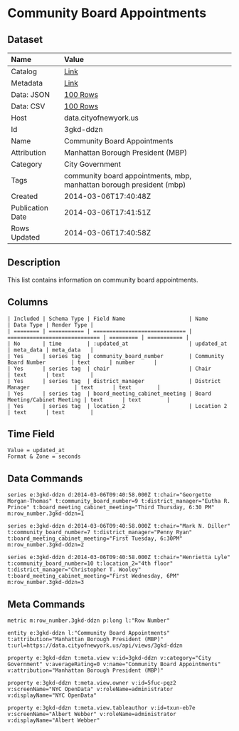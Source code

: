 # Community Board Appointments

## Dataset

| Name | Value |
| :--- | :---- |
| Catalog | [Link](https://catalog.data.gov/dataset/community-board-appointments-699cb) |
| Metadata | [Link](https://data.cityofnewyork.us/api/views/3gkd-ddzn) |
| Data: JSON | [100 Rows](https://data.cityofnewyork.us/api/views/3gkd-ddzn/rows.json?max_rows=100) |
| Data: CSV | [100 Rows](https://data.cityofnewyork.us/api/views/3gkd-ddzn/rows.csv?max_rows=100) |
| Host | data.cityofnewyork.us |
| Id | 3gkd-ddzn |
| Name | Community Board Appointments |
| Attribution | Manhattan Borough President (MBP) |
| Category | City Government |
| Tags | community board appointments, mbp, manhattan borough president (mbp) |
| Created | 2014-03-06T17:40:48Z |
| Publication Date | 2014-03-06T17:41:51Z |
| Rows Updated | 2014-03-06T17:40:58Z |

## Description

This list contains information on community board appointments.

## Columns

```ls
| Included | Schema Type | Field Name                    | Name                          | Data Type | Render Type |
| ======== | =========== | ============================= | ============================= | ========= | =========== |
| No       | time        | :updated_at                   | updated_at                    | meta_data | meta_data   |
| Yes      | series tag  | community_board_number        | Community Board Number        | text      | number      |
| Yes      | series tag  | chair                         | Chair                         | text      | text        |
| Yes      | series tag  | district_manager              | District Manager              | text      | text        |
| Yes      | series tag  | board_meeting_cabinet_meeting | Board Meeting/Cabinet Meeting | text      | text        |
| Yes      | series tag  | location_2                    | Location 2                    | text      | text        |
```

## Time Field

```ls
Value = updated_at
Format & Zone = seconds
```

## Data Commands

```ls
series e:3gkd-ddzn d:2014-03-06T09:40:58.000Z t:chair="Georgette Morgan-Thomas" t:community_board_number=9 t:district_manager="Eutha R. Prince" t:board_meeting_cabinet_meeting="Third Thursday, 6:30 PM" m:row_number.3gkd-ddzn=1

series e:3gkd-ddzn d:2014-03-06T09:40:58.000Z t:chair="Mark N. Diller" t:community_board_number=7 t:district_manager="Penny Ryan" t:board_meeting_cabinet_meeting="First Tuesday, 6:30PM" m:row_number.3gkd-ddzn=2

series e:3gkd-ddzn d:2014-03-06T09:40:58.000Z t:chair="Henrietta Lyle" t:community_board_number=10 t:location_2="4th floor" t:district_manager="Christopher T. Wooley" t:board_meeting_cabinet_meeting="First Wednesday, 6PM" m:row_number.3gkd-ddzn=3
```

## Meta Commands

```ls
metric m:row_number.3gkd-ddzn p:long l:"Row Number"

entity e:3gkd-ddzn l:"Community Board Appointments" t:attribution="Manhattan Borough President (MBP)" t:url=https://data.cityofnewyork.us/api/views/3gkd-ddzn

property e:3gkd-ddzn t:meta.view v:id=3gkd-ddzn v:category="City Government" v:averageRating=0 v:name="Community Board Appointments" v:attribution="Manhattan Borough President (MBP)"

property e:3gkd-ddzn t:meta.view.owner v:id=5fuc-pqz2 v:screenName="NYC OpenData" v:roleName=administrator v:displayName="NYC OpenData"

property e:3gkd-ddzn t:meta.view.tableauthor v:id=txun-eb7e v:screenName="Albert Webber" v:roleName=administrator v:displayName="Albert Webber"
```